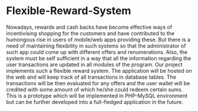 # Flexible-Reward-System

Nowadays, rewards and cash backs have become effective ways of incentivising
shopping for the customers and have contributed to the humongous rise in users of
mobile/web apps providing these. But there is a need of maintaining flexibility in
such systems so that the administrator of such app could come up with different
offers and renumerations. Also, the system must be self sufficient in a way that all
the information regarding the user transactions are updated in all modules of the
program.
Our project implements such a flexible reward system. The application will be
hosted on the web and will keep track of all transactions in database tables. The
transactions will be then evaluated for any offers and the user wallet will be credited
with some amount of which he/she could redeem certain sums.
This is a prototype which will be implemented in PHP-MySQL environment but can
be further developed into a full-fledged application in the future.

